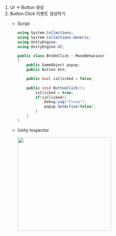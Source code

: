 1. UI → Button 생성
2. Button Click 이벤트 생성하기
    - Script
        
        ```csharp
        using System.Collections;
        using System.Collections.Generic;
        using UnityEngine;
        using UnityEngine.UI;
        
        public class BtnOnClick : MonoBehaviour
        {
            public GameObject popup;
            public Button btn;
        
            public bool isClicked = false;
            
            public void ButtonClick(){
                isClicked = true;
                if(isClicked){
                    Debug.Log("Close");
                    popup.SetActive(false);
                }
            }
        }
        ```
        
    - Unity Inspector
        
        <img src='resources/close' width='300px' align='center'>
